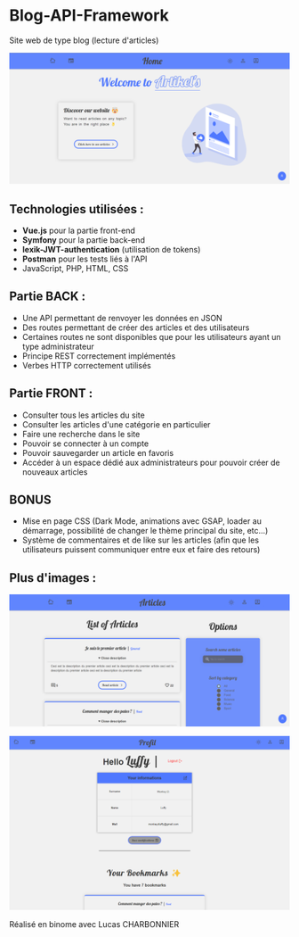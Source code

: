 # Blog-API-Framework

Site web de type blog (lecture d'articles)

![alt text](https://github.com/alexiglnt/Blog-API-Framework/blob/main/demo.png?raw=true)

## Technologies utilisées : 
  - **Vue.js** pour la partie front-end 
  - **Symfony** pour la partie back-end
  - **lexik-JWT-authentication** (utilisation de tokens)
  - **Postman** pour les tests liés à l'API
  - JavaScript, PHP, HTML, CSS
  
## Partie BACK :
- Une API permettant de renvoyer les données en JSON
- Des routes permettant de créer des articles et des utilisateurs
- Certaines routes ne sont disponibles que pour les utilisateurs ayant un type administrateur
- Principe REST correctement implémentés
- Verbes HTTP correctement utilisés

## Partie FRONT :
- Consulter tous les articles du site
- Consulter les articles d'une catégorie en particulier 
- Faire une recherche dans le site
- Pouvoir se connecter à un compte
- Pouvoir sauvegarder un article en favoris
- Accéder à un espace dédié aux administrateurs pour pouvoir créer de nouveaux articles

## BONUS
- Mise en page CSS (Dark Mode, animations avec GSAP, loader au démarrage, possibilité de changer le thème principal du site, etc...)
- Système de commentaires et de like sur les articles (afin que les utilisateurs puissent communiquer entre eux et faire des retours)

## Plus d'images :
![alt text](https://github.com/alexiglnt/Blog-API-Framework/blob/main/demo2.png?raw=true)

![alt text](https://github.com/alexiglnt/Blog-API-Framework/blob/main/demo3.png?raw=true)


Réalisé en binome avec Lucas CHARBONNIER
